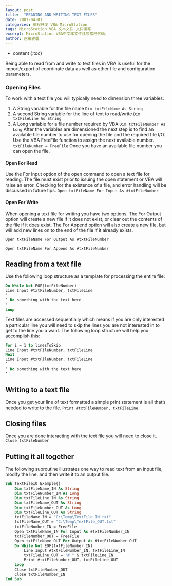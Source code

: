 ```yaml
---
layout: post
title:  "READING AND WRITING TEXT FILES"
date: 2007-04-01
categories: 编程开发 VBA-MicroStation
tags: MicroStation VBA 文本文件 文件读写 
excerpt: MicroStation VBA中文本文件读写常用代码。
author: 网络转载
---
```

* content
{:toc}

Being able to read from and write to text files in VBA is useful for the import/export of coordinate data as well as other file and configuration parameters.
### Opening Files
To work with a text file you will typically need to dimension three variables:
1. A String variable for the file name     `Dim txtFileName As String`
2. A second String variable for the line of text to read/write     `Dim txtFileLine As String`
3. A Long variable for a file number required by VBA     `Dim txtFileNumber As Long`
After the variables are dimensioned the next step is to find an available file number to use for opening the file and the required file I/O.  Use the VBA FreeFile function to assign the next available number.
`txtFileNumber = FreeFile`
Once you have an available file number you can open the file.

#### Open For Read
Use the For Input option of the open command to open a text file for reading. The file must exist prior to issuing the open statement or VBA will raise an error.  Checking for the existence of a file, and error handling will be discussed in future tips.
`Open txtFileName For Input As #txtFileNumber`

#### Open For Write
When opening a text file for writing you have two options. The For Output option will create a new file if it does not exist, or clear out the contents of the file if it does exist. The For Append option will also create a new file, but will add new lines on to the end of the file if it already exists.

`Open txtFileName For Output As #txtFileNumber`

`Open txtFileName For Append As #txtFileNumber`

## Reading from a text file
Use the following loop structure as a template for processing the entire file:
```vb
Do While Not EOF(txtFileNumber)
Line Input #txtFileNumber, txtFileLine
‘
‘ Do something with the text here
‘
Loop
```

Text files are accessed sequentially which means if you are only interested a particular line you will need to skip the lines you are not interested in to get to the line you a want. The following loop structure will help you accomplish this:

```vb
For i = 1 to linesToSkip
Line Input #txtFileNumber, txtFileLine
Next
Line Input #txtFileNumber, txtFileLine
‘
‘ Do something with the text here
‘
```

## Writing to a text file
Once you get your line of text formatted a simple print statement is all that’s needed to write to the file.
`Print #txtFileNumber, txtFileLine`

## Closing files
Once you are done interacting with the text file you will need to close it.
`    Close txtFileNumber`

## Putting it all together
The following subroutine illustrates one way to read text from an input file, modify the line, and then write it to an output file.

```vb
Sub TextFileIO_Example()
    Dim txtFileName_IN As String
    Dim txtFileNumber_IN As Long
    Dim txtFileLine_IN As String
    Dim txtFileName_OUT As String
    Dim txtFileNumber_OUT As Long
    Dim txtFileLine_OUT As String
    txtFileName_IN = "C:\Temp\TextFile_IN.txt"
    txtFileName_OUT = "C:\Temp\TextFile_OUT.txt"
    txtFileNumber_IN = FreeFile
    Open txtFileName_IN For Input As #txtFileNumber_IN
    txtFileNumber_OUT = FreeFile
    Open txtFileName_OUT For Output As #txtFileNumber_OUT
    Do While Not EOF(txtFileNumber_IN)
        Line Input #txtFileNumber_IN, txtFileLine_IN
        txtFileLine_OUT = "# " & txtFileLine_IN
        Print #txtFileNumber_OUT, txtFileLine_OUT
    Loop
    Close txtFileNumber_OUT
    Close txtFileNumber_IN
End Sub
```